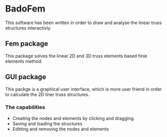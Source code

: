 # BadoFem
This software has been written in order to draw and analyse the linear truss structures interactivly.
## Fem package 
This package solves the linear 2D and 3D truss elements based finie elements method. 
## GUI package 
This packge is a graphical user interface, which is more user friend in order to calculate the 2D liner truss structures.

### The capabilities 

- Creating the nodes and elements by clicking and dragging.
- Saving and loading the structures
- Editting and removing the nodes and elements
